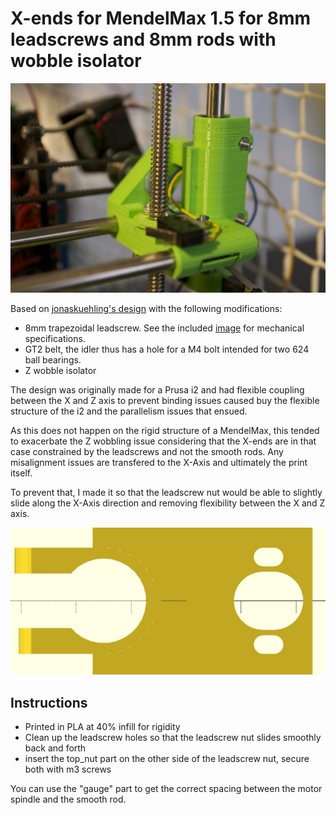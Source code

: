 # X-ends for MendelMax 1.5 for 8mm leadscrews and 8mm rods with wobble isolator

![photo](photo.jpg)

Based on [jonaskuehling's design](http://www.thingiverse.com/thing:18384) with the following modifications:

 * 8mm trapezoidal leadscrew. See the included [image](trapezoidal_screw.png) for mechanical specifications.
 * GT2 belt, the idler thus has a hole for a M4 bolt intended for two 624 ball bearings.
 * Z wobble isolator

The design was originally made for a Prusa i2 and had flexible coupling between the X and Z axis to prevent binding issues caused buy the flexible structure of the i2 and the parallelism issues that ensued.

As this does not happen on the rigid structure of a MendelMax, this tended to exacerbate the Z wobbling issue considering that the X-ends are in that case constrained by the leadscrews and not the smooth rods. Any misalignment issues are transfered to the X-Axis and ultimately the print itself.

To prevent that, I made it so that the leadscrew nut would be able to slightly slide along the X-Axis direction and removing flexibility between the X and Z axis.

![isolator](isolator.png)

## Instructions

 * Printed in PLA at 40% infill for rigidity
 * Clean up the leadscrew holes so that the leadscrew nut slides smoothly back and forth
 * insert the top_nut part on the other side of the leadscrew nut, secure both with m3 screws

You can use the "gauge" part to get the correct spacing between the motor spindle and the smooth rod.
